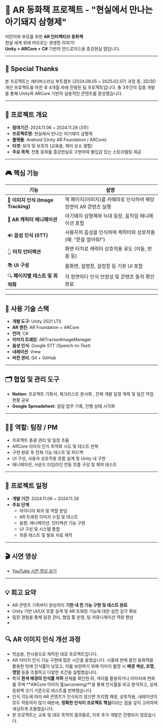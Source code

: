 # 🐷 AR 동화책 프로젝트 - "현실에서 만나는 아기돼지 삼형제"  

어린이와 부모를 위한 **AR 인터랙티브 동화책**  
현실 세계 위에 떠오르는 생생한 이야기!  
**Unity + ARCore + C#** 기반의 안드로이드용 증강현실 앱입니다.

---

## 🙌 Special Thanks

본 프로젝트는 에티버스러닝 부트캠프 (2024.08.05 ~ 2025.02.07) 과정 중,
2D/3D 개인 프로젝트를 마친 후 4개월 차에 진행된 팀 프로젝트입니다.
총 3주간의 집중 개발을 통해 Unity와 ARCore 기반의 실용적인 콘텐츠를 완성했습니다.

---

## 📖 프로젝트 개요 
- **참여기간**:  2024.11.06 ~ 2024.11.28 (3주)
- **프로젝트명**: 현실에서 만나는 아기돼지 삼형제
- **플랫폼**: Android (Unity AR Foundation / ARCore)
- **타겟**: 유아 및 보호자 (교육용, 재미 요소 결합)
- **주요 목적**: 전통 동화를 증강현실로 구현하여 몰입감 있는 스토리텔링 제공

---

## 🎮 핵심 기능

| 기능 | 설명 |
|------|------|
| 📸 **이미지 인식 (Image Tracking)** | 책 페이지(이미지)를 카메라로 인식하여 해당 장면의 AR 콘텐츠 실행 |
| 🐷 **AR 캐릭터 애니메이션** | 아기돼지 삼형제와 늑대 등장, 움직임 애니메이션 포함 |
| 🔊 **음성 인식 (STT)** | 사용자의 음성을 인식하여 캐릭터와 상호작용 (예: “문을 열어줘!”) |
| 👆 **터치 인터랙션** | 화면 터치로 캐릭터 상호작용 유도 (이동, 반응 등) |
| 📚 **UI 구성** | 홈화면, 설명창, 설정창 등 기본 UI 포함 |
| 🔍 **페이지별 테스트 및 최적화** | 각 장면마다 인식 안정성 및 콘텐츠 동작 확인 완료 |

---

## 🔧 사용 기술 스택

- **개발 도구**: Unity 2021 LTS
- **AR 엔진**: AR Foundation + ARCore
- **언어**: C#
- **이미지 트래킹**: ARTrackedImageManager
- **음성 인식**: Google STT (Speech-to-Text) 
- **내레이션**: Vrew
- **버전 관리**: Git + GitHub

---

## 🗂 협업 및 관리 도구
- **Notion**: 프로젝트 기획서, 체크리스트 문서화 , 전체 개발 일정 계획 및 일간 작업 현황 공유
- **Google Spreadsheet**: 일일 업무 기록, 진행 상태 시각화

---

## 👨‍💼 역할: 팀장 / PM
- 프로젝트 총괄 관리 및 일정 조율
- ARCore 이미지 인식 최적화 시도 및 테스트 반복
- 구현 완료 후 전체 기능 테스트 및 피드백
- UI 구성, 사용자 상호작용 흐름 설계 및 Unity 내 구현
- 애니메이션, 사운드 타임라인 연동 흐름 구성 및 제어 테스트

---

## 📆 프로젝트 일정

- **개발 기간**: 2024.11.06 ~ 2024.11.28  
- **주요 단계**:
  - 아이디어 회의 및 역할 분담
  - AR 트래킹 이미지 수집 및 테스트
  - 음향, 애니메이션, 인터랙션 기능 구현
  - UI 구성 및 시스템 통합
  - 최종 테스트 및 발표 자료 제작

---

## 🎬 시연 영상

- [YouTube 시연 영상 보기](https://youtu.be/fCQ7DFrzGPM)

---

## 💡 회고 요약
- AR 콘텐츠 기획부터 완성까지 **기한 내 전 기능 구현 및 테스트 완료**
- Unity 기반 UI/UX 흐름 설계 및 AR 트래킹 기능에 대한 실전 감각 확보
- 팀장 경험을 통해 일정 관리, 협업 툴 운영, 팀 커뮤니케이션 역량 향상
- 
## 🔍 AR 이미지 인식 개선 과정

- 학습용, 전시용으로 제작된 데모 프로젝트입니다.
- AR 이미지 인식 기능 구현에 많은 시간을 들였습니다. 시중에 판매 중인 동화책을 활용한 탓에 인식률이 낮았고, 이를 보완하기 위해 이미지 촬영 시 **배경 색상, 조명, 명암** 등을 조절하고 다양한 조건을 실험했습니다.
- 특히 **흰색 배경의 인식률 저하** 문제를 확인한 뒤, 색지를 활용하거나 이미지에 변화를 주며 **ARCore 이미지 툴(arcoreimg)**을 통해 인식률을 비교 분석하고, 실제 동화책 크기 기준으로 테스트를 반복했습니다.
- 인식 각도에 따라 AR 콘텐츠가 인식되지 않으면 프리팹 재생, 상호작용, 내레이션이 모두 작동하지 않기 때문에, **정확한 인식이 프로젝트 핵심**이라는 점을 깊이 고려하여 세심하게 조율했습니다.
- 본 프로젝트는 교육 및 데모 목적의 결과물로, 이후 추가 개발은 진행되지 않았습니다.
  
